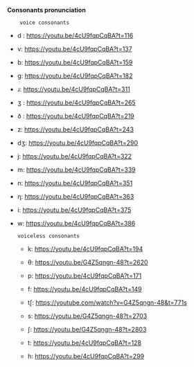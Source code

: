 **Consonants pronunciation**

        voice consonants
- d : https://youtu.be/4cU9fqpCqBA?t=116

- v: https://youtu.be/4cU9fqpCqBA?t=137

- b: https://youtu.be/4cU9fqpCqBA?t=159

- g: https://youtu.be/4cU9fqpCqBA?t=182

- ɹ: https://youtu.be/4cU9fqpCqBA?t=311

- ʒ : https://youtu.be/4cU9fqpCqBA?t=265
 
- ð : https://youtu.be/4cU9fqpCqBA?t=219

- z: https://youtu.be/4cU9fqpCqBA?t=243

- dʒ: https://youtu.be/4cU9fqpCqBA?t=290

- j: https://youtu.be/4cU9fqpCqBA?t=322

- m: https://youtu.be/4cU9fqpCqBA?t=339

- n: https://youtu.be/4cU9fqpCqBA?t=351

- ɳ: https://youtu.be/4cU9fqpCqBA?t=363

- i: https://youtu.be/4cU9fqpCqBA?t=375

- w: https://youtu.be/4cU9fqpCqBA?t=386



      voiceless consonants

   - k: https://youtu.be/4cU9fqpCqBA?t=194
    
   - θ: https://youtu.be/G4Z5qngn-48?t=2620
   
   - p: https://youtu.be/4cU9fqpCqBA?t=171
   
   - f: https://youtu.be/4cU9fqpCqBA?t=149
   
   - tʃ: https://youtube.com/watch?v=G4Z5qngn-48&t=771s
   
   - s: https://youtu.be/G4Z5qngn-48?t=2703
   
   - ʃ: https://youtu.be/G4Z5qngn-48?t=2803
   
   - t: https://youtu.be/4cU9fqpCqBA?t=128
   
   - h: https://youtu.be/4cU9fqpCqBA?t=299
   